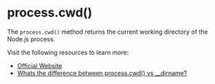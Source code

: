 # process.cwd()

The `process.cwd()` method returns the current working directory of the Node.js process.

Visit the following resources to learn more:

- [Official Website](https://nodejs.org/api/process.html#processcwd)
- [Whats the difference between process.cwd() vs \_\_dirname?](https://stackoverflow.com/questions/9874382/whats-the-difference-between-process-cwd-vs-dirname)
